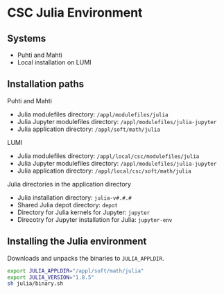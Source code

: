 # CSC Julia Environment
## Systems
- Puhti and Mahti
- Local installation on LUMI


## Installation paths
Puhti and Mahti

- Julia modulefiles directory: `/appl/modulefiles/julia`
- Julia Jupyter modulefiles directory: `/appl/modulefiles/julia-jupyter`
- Julia application directory: `/appl/soft/math/julia`

LUMI

- Julia modulefiles directory: `/appl/local/csc/modulefiles/julia`
- Julia Jupyter modulefiles directory: `/appl/modulefiles/julia-jupyter`
- Julia application directory: `/appl/local/csc/soft/math/julia`

Julia directories in the application directory

- Julia installation directory: `julia-v#.#.#`
- Shared Julia depot directory: `depot`
- Directory for Julia kernels for Jupyter: `jupyter`
- Direcotry for Jupyter installation for Julia: `jupyter-env`


## Installing the Julia environment
Downloads and unpacks the binaries to `JULIA_APPLDIR`.

```bash
export JULIA_APPLDIR="/appl/soft/math/julia"
export JULIA_VERSION="1.8.5"
sh julia/binary.sh
```

